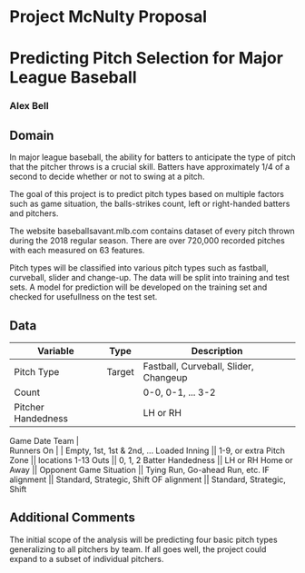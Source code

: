 # Project McNulty Proposal
# Predicting Pitch Selection for Major League Baseball
### Alex Bell


## Domain
In major league baseball, the ability for batters to anticipate the type of pitch that the pitcher throws is a crucial skill. Batters have approximately 1/4 of a second to decide whether or not to swing at a pitch.

The goal of this project is to predict pitch types based on multiple factors such as game situation, the balls-strikes count, left or right-handed batters and pitchers. 

The website baseballsavant.mlb.com contains dataset of every pitch thrown during the 2018 regular season. There are over 720,000 recorded pitches with each measured on 63 features. 

Pitch types will be classified into various pitch types such as fastball, curveball, slider and change-up. The data will be split into training and test sets. A model for prediction will be developed on the training set and checked for usefullness on the test set. 

## Data

Variable         | Type       | Description
------------     | ---------- | ------------
Pitch Type | Target |  Fastball, Curveball, Slider, Changeup
Count || 0-0, 0-1, ... 3-2
Pitcher Handedness | | LH or RH
Game Date 
Team |  
Runners On | | Empty, 1st, 1st & 2nd, ... Loaded
Inning || 1-9, or extra
Pitch Zone || locations 1-13
Outs || 0, 1, 2
Batter Handedness || LH or RH
Home or Away || 
Opponent
Game Situation || Tying Run, Go-ahead Run, etc.
IF alignment || Standard, Strategic, Shift
OF alignment || Standard, Strategic, Shift


## Additional Comments
The initial scope of the analysis will be predicting four basic pitch types generalizing to all pitchers by team. If all goes well, the project could expand to a subset of individual pitchers. 
